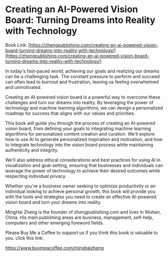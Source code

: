 # Creating an AI-Powered Vision Board: Turning Dreams into Reality with Technology

Book Link: [https://zhengpublishing.com/creating-an-ai-powered-vision-board-turning-dreams-into-reality-with-technology/](https://zhengpublishing.com/creating-an-ai-powered-vision-board-turning-dreams-into-reality-with-technology/)

In today's fast-paced world, achieving our goals and realizing our dreams can be a challenging task. The constant pressure to perform and succeed can often lead to burnout and frustration, leaving us feeling overwhelmed and unmotivated.

Creating an AI-powered vision board is a powerful way to overcome these challenges and turn our dreams into reality. By leveraging the power of technology and machine learning algorithms, we can design a personalized roadmap for success that aligns with our values and priorities.

This book will guide you through the process of creating an AI-powered vision board, from defining your goals to integrating machine learning algorithms for personalized content creation and curation. We'll explore how to use AI to generate personalized inspiration and motivation, and how to integrate technology into the vision board process while maintaining authenticity and integrity.

We'll also address ethical considerations and best practices for using AI in visualization and goal-setting, ensuring that businesses and individuals can leverage the power of technology to achieve their desired outcomes while respecting individual privacy.

Whether you're a business owner seeking to optimize productivity or an individual looking to achieve personal growth, this book will provide you with the tools and strategies you need to create an effective AI-powered vision board and turn your dreams into reality.

MingHai Zheng is the founder of zhengpublishing.com and lives in Wuhan, China. His main publishing areas are business, management, self-help, computers and other emerging foreword fields.

Please Buy Me a Coffee to support us if you think this book is valuable to you. click this link:

https://www.buymeacoffee.com/minghaizheng
